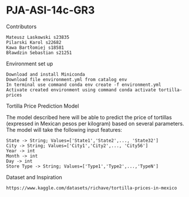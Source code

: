 # PJA-ASI-14c-GR3


Contributors

    Mateusz Laskowski s23835
    Pilarski Karol s22682
    Kawa Bartłomiej s18581
    Bławdzin Sebastian s21251

 Environment set up

    Download and install Miniconda
    Download file environment.yml from catalog env
    In terminal use command conda env create -f environment.yml
    Activate created environment using command conda activate tortilla-prices
    
Tortilla Price Prediction Model

The model described here will be able to predict the price of tortillas (expressed in Mexican pesos per kilogram)
based on several parameters. The model will take the following input features:

    State -> String; Values=['State1','State2',..., 'State32']
    City -> String; Values=['City1','City2',..., 'City56']
    Year -> int
    Month -> int
    Day -> int
    Store Type -> String; Values=['Type1','Type2',...,'TypeN']

Dataset and Inspiration

    https://www.kaggle.com/datasets/richave/tortilla-prices-in-mexico

